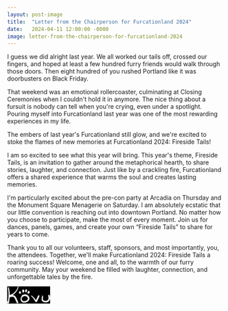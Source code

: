 ```yaml
---
layout: post-image
title:  "Letter from the Chairperson for Furcationland 2024"
date:   2024-04-11 12:00:00 -0000
image: letter-from-the-chairperson-for-furcationland-2024
---
```

I guess we did alright last year. We all worked our tails off, crossed our fingers, and hoped at least a few hundred furry friends would walk through those doors. Then eight hundred of you rushed Portland like it was doorbusters on Black Friday.

That weekend was an emotional rollercoaster, culminating at Closing Ceremonies when I couldn't hold it in anymore. The nice thing about a fursuit is nobody can tell when you're crying, even under a spotlight. Pouring myself into Furcationland last year was one of the most rewarding experiences in my life.

The embers of last year's Furcationland still glow, and we're excited to stoke the flames of new memories at Furcationland 2024: Fireside Tails!

I am so excited to see what this year will bring. This year's theme, Fireside Tails, is an invitation to gather around the metaphorical hearth, to share stories, laughter, and connection. Just like by a crackling fire, Furcationland offers a shared experience that warms the soul and creates lasting memories.

I'm particularly excited about the pre-con party at Arcadia on Thursday and the Monument Square Menagerie on Saturday. I am absolutely ecstatic that our little convention is reaching out into downtown Portland. No matter how you choose to participate, make the most of every moment. Join us for dances, panels, games, and create your own “Fireside Tails” to share for years to come.

Thank you to all our volunteers, staff, sponsors, and most importantly, you, the attendees. Together, we'll make Furcationland 2024: Fireside Tails a roaring success! Welcome, one and all, to the warmth of our furry community. May your weekend be filled with laughter, connection, and unforgettable tales by the fire.

<img src="/images/signature.svg" alt="Signature" style="filter: invert(1); height: 2.5rem; margin-left: 0 !important;">
